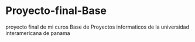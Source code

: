 # Proyecto-final-Base
proyecto final de mi curos Base de Proyectos informaticos de la universidad interamericana de panama